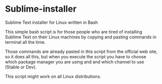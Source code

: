 # Sublime-installer
Sublime Text installer for Linux written in Bash

This simple bash script is for those people who are tired of installing Sublime Text on their Linux machines by copying and pasting commands in terminal all the time.

Those commands are already pasted in this script from the official web site, so it does all this, but when you execute the script you have to choose which package manager you are using and and which channel to use (Stable or Dev).

This script might work on all Linux distributions.
